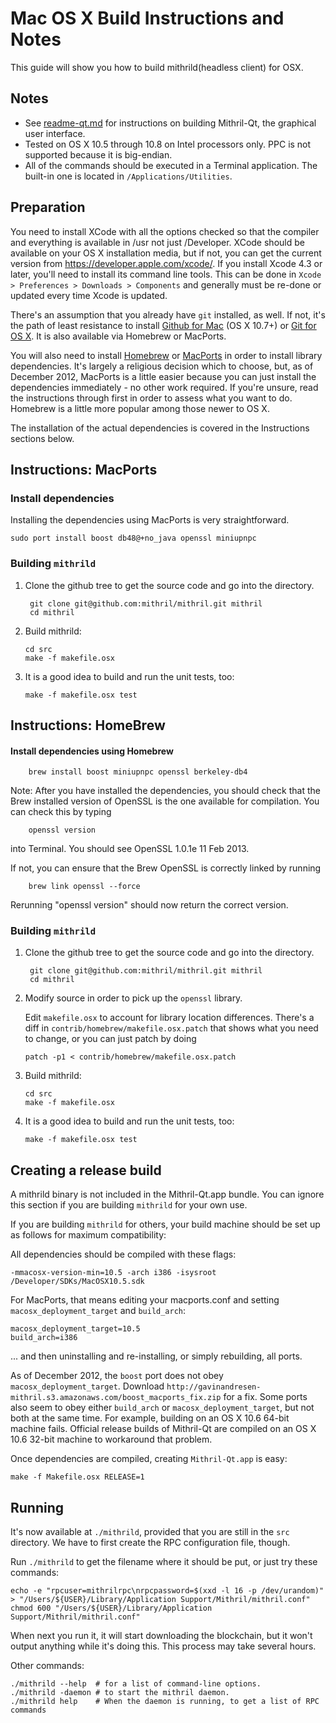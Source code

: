 Mac OS X Build Instructions and Notes
====================================
This guide will show you how to build mithrild(headless client) for OSX.

Notes
-----

* See [readme-qt.md](readme-qt.md) for instructions on building Mithril-Qt, the
graphical user interface.
* Tested on OS X 10.5 through 10.8 on Intel processors only. PPC is not
supported because it is big-endian.
* All of the commands should be executed in a Terminal application. The
built-in one is located in `/Applications/Utilities`.

Preparation
-----------

You need to install XCode with all the options checked so that the compiler
and everything is available in /usr not just /Developer. XCode should be
available on your OS X installation media, but if not, you can get the
current version from https://developer.apple.com/xcode/. If you install
Xcode 4.3 or later, you'll need to install its command line tools. This can
be done in `Xcode > Preferences > Downloads > Components` and generally must
be re-done or updated every time Xcode is updated.

There's an assumption that you already have `git` installed, as well. If
not, it's the path of least resistance to install [Github for Mac](https://mac.github.com/)
(OS X 10.7+) or
[Git for OS X](https://code.google.com/p/git-osx-installer/). It is also
available via Homebrew or MacPorts.

You will also need to install [Homebrew](http://mxcl.github.io/homebrew/)
or [MacPorts](https://www.macports.org/) in order to install library
dependencies. It's largely a religious decision which to choose, but, as of
December 2012, MacPorts is a little easier because you can just install the
dependencies immediately - no other work required. If you're unsure, read
the instructions through first in order to assess what you want to do.
Homebrew is a little more popular among those newer to OS X.

The installation of the actual dependencies is covered in the Instructions
sections below.

Instructions: MacPorts
----------------------

### Install dependencies

Installing the dependencies using MacPorts is very straightforward.

    sudo port install boost db48@+no_java openssl miniupnpc

### Building `mithrild`

1. Clone the github tree to get the source code and go into the directory.

        git clone git@github.com:mithril/mithril.git mithril
        cd mithril

2.  Build mithrild:

        cd src
        make -f makefile.osx

3.  It is a good idea to build and run the unit tests, too:

        make -f makefile.osx test

Instructions: HomeBrew
----------------------

#### Install dependencies using Homebrew

        brew install boost miniupnpc openssl berkeley-db4

Note: After you have installed the dependencies, you should check that the Brew installed version of OpenSSL is the one available for compilation. You can check this by typing

        openssl version

into Terminal. You should see OpenSSL 1.0.1e 11 Feb 2013.

If not, you can ensure that the Brew OpenSSL is correctly linked by running

        brew link openssl --force

Rerunning "openssl version" should now return the correct version.

### Building `mithrild`

1. Clone the github tree to get the source code and go into the directory.

        git clone git@github.com:mithril/mithril.git mithril
        cd mithril

2.  Modify source in order to pick up the `openssl` library.

    Edit `makefile.osx` to account for library location differences. There's a
    diff in `contrib/homebrew/makefile.osx.patch` that shows what you need to
    change, or you can just patch by doing

        patch -p1 < contrib/homebrew/makefile.osx.patch

3.  Build mithrild:

        cd src
        make -f makefile.osx

4.  It is a good idea to build and run the unit tests, too:

        make -f makefile.osx test

Creating a release build
------------------------

A mithrild binary is not included in the Mithril-Qt.app bundle. You can ignore
this section if you are building `mithrild` for your own use.

If you are building `mithrild` for others, your build machine should be set up
as follows for maximum compatibility:

All dependencies should be compiled with these flags:

    -mmacosx-version-min=10.5 -arch i386 -isysroot /Developer/SDKs/MacOSX10.5.sdk

For MacPorts, that means editing your macports.conf and setting
`macosx_deployment_target` and `build_arch`:

    macosx_deployment_target=10.5
    build_arch=i386

... and then uninstalling and re-installing, or simply rebuilding, all ports.

As of December 2012, the `boost` port does not obey `macosx_deployment_target`.
Download `http://gavinandresen-mithril.s3.amazonaws.com/boost_macports_fix.zip`
for a fix. Some ports also seem to obey either `build_arch` or
`macosx_deployment_target`, but not both at the same time. For example, building
on an OS X 10.6 64-bit machine fails. Official release builds of Mithril-Qt are
compiled on an OS X 10.6 32-bit machine to workaround that problem.

Once dependencies are compiled, creating `Mithril-Qt.app` is easy:

    make -f Makefile.osx RELEASE=1

Running
-------

It's now available at `./mithrild`, provided that you are still in the `src`
directory. We have to first create the RPC configuration file, though.

Run `./mithrild` to get the filename where it should be put, or just try these
commands:

    echo -e "rpcuser=mithrilrpc\nrpcpassword=$(xxd -l 16 -p /dev/urandom)" > "/Users/${USER}/Library/Application Support/Mithril/mithril.conf"
    chmod 600 "/Users/${USER}/Library/Application Support/Mithril/mithril.conf"

When next you run it, it will start downloading the blockchain, but it won't
output anything while it's doing this. This process may take several hours.

Other commands:

    ./mithrild --help  # for a list of command-line options.
    ./mithrild -daemon # to start the mithril daemon.
    ./mithrild help    # When the daemon is running, to get a list of RPC commands

